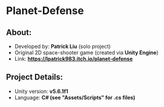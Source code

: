 # Planet-Defense

## About:
- Developed by: **Patrick Liu** (solo project)
- Original 2D space-shooter game (created via **Unity Engine**)
- Link: **https://lpatrick983.itch.io/planet-defense**

## Project Details:
- Unity version: **v5.6.1f1**
- Language: **C# (see "Assets/Scripts" for .cs files)**
